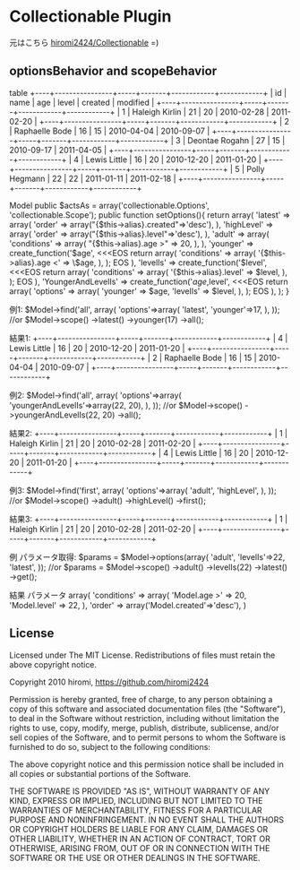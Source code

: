 # Collectionable Plugin #

元はこちら [hiromi2424/Collectionable](http://github.com/hiromi2424/Collectionable) =)


## optionsBehavior and scopeBehavior


table
    +----+----------------+-----+-------+------------+------------+
    | id | name           | age | level | created    | modified   |
    +----+----------------+-----+-------+------------+------------+
    |  1 | Haleigh Kirlin |  21 |    20 | 2010-02-28 | 2011-02-20 |
    +----+----------------+-----+-------+------------+------------+
    |  2 | Raphaelle Bode |  16 |    15 | 2010-04-04 | 2010-09-07 |
    +----+----------------+-----+-------+------------+------------+
    |  3 | Deontae Rogahn |  27 |    15 | 2010-09-17 | 2011-04-05 |
    +----+----------------+-----+-------+------------+------------+
    |  4 | Lewis Little   |  16 |    20 | 2010-12-20 | 2011-01-20 |
    +----+----------------+-----+-------+------------+------------+
    |  5 | Polly Hegmann  |  22 |    22 | 2011-01-11 | 2011-02-18 |
    +----+----------------+-----+-------+------------+------------+



Model
    public $actsAs = array('collectionable.Options', 'collectionable.Scope');
    public function setOptions(){
        return array(
            'latest' => array(
                'order' => array("{$this->alias}.created"=>'desc'),
            ),
            'highLevel' => array(
                'order' => array("{$this->alias}.level"=>'desc'),
            ),
            'adult' => array(
                'conditions' => array(
                    "{$this->alias}.age >" => 20,
                ),
            ),
            'younger' => create_function('$age', <<<EOS
                return array(
                    'conditions' => array(
                        '{$this->alias}.age <' => \$age,
                    ),
                );
    EOS
            ),
            'levelIs' => create_function('$level', <<<EOS
                return array(
                    'conditions' => array(
                        '{$this->alias}.level' => \$level,
                    ),
                );
    EOS
            ),
            'YoungerAndLevelIs' => create_function('$age,$level', <<<EOS
                return array(
                    'options' => array(
                        'younger' => \$age,
                        'levelIs' => \$level,
                    ),
                );
    EOS
            ),
        );
    }


例1:
    $Model->find('all', array(
        'options'=>array(
            'latest',
            'younger'=>17,
        ),
    ));
    //or
    $Model->scope()
        ->latest()
        ->younger(17)
        ->all();

結果1:
    +----+----------------+-----+-------+------------+------------+
    |  4 | Lewis Little   |  16 |    20 | 2010-12-20 | 2011-01-20 |
    +----+----------------+-----+-------+------------+------------+
    |  2 | Raphaelle Bode |  16 |    15 | 2010-04-04 | 2010-09-07 |
    +----+----------------+-----+-------+------------+------------+

例2:
    $Model->find('all', array(
        'options'=>array(
            'youngerAndLevelIs'=>array(22, 20),
        ),
    ));
    //or
    $Model->scope()
        ->youngerAndLevelIs(22, 20)
        ->all();

結果2:
    +----+----------------+-----+-------+------------+------------+
    |  1 | Haleigh Kirlin |  21 |    20 | 2010-02-28 | 2011-02-20 |
    +----+----------------+-----+-------+------------+------------+
    |  4 | Lewis Little   |  16 |    20 | 2010-12-20 | 2011-01-20 |
    +----+----------------+-----+-------+------------+------------+

例3:
    $Model->find('first', array(
        'options'=>array(
            'adult',
            'highLevel',
        ),
    ));
    //or
    $Model->scope()
        ->adult()
        ->highLevel()
        ->first();

結果3:
    +----+----------------+-----+-------+------------+------------+
    |  1 | Haleigh Kirlin |  21 |    20 | 2010-02-28 | 2011-02-20 |
    +----+----------------+-----+-------+------------+------------+


例 パラメータ取得:
    $params = $Model->options(array(
        'adult',
        'levelIs'=>22,
        'latest',
    ));
    //or
    $params = $Model->scope()
        ->adult()
        ->levelIs(22)
        ->latest()
        ->get();

結果 パラメータ
    array(
        'conditions' => array(
            'Model.age >' => 20,
            'Model.level' => 22,
        ),
        'order' => array('Model.created'=>'desc'),
    )




## License

Licensed under The MIT License.
Redistributions of files must retain the above copyright notice.


Copyright 2010 hiromi, https://github.com/hiromi2424

Permission is hereby granted, free of charge, to any person obtaining a copy
of this software and associated documentation files (the "Software"), to deal
in the Software without restriction, including without limitation the rights
to use, copy, modify, merge, publish, distribute, sublicense, and/or sell
copies of the Software, and to permit persons to whom the Software is
furnished to do so, subject to the following conditions:

The above copyright notice and this permission notice shall be included in
all copies or substantial portions of the Software.

THE SOFTWARE IS PROVIDED "AS IS", WITHOUT WARRANTY OF ANY KIND, EXPRESS OR
IMPLIED, INCLUDING BUT NOT LIMITED TO THE WARRANTIES OF MERCHANTABILITY,
FITNESS FOR A PARTICULAR PURPOSE AND NONINFRINGEMENT. IN NO EVENT SHALL THE
AUTHORS OR COPYRIGHT HOLDERS BE LIABLE FOR ANY CLAIM, DAMAGES OR OTHER
LIABILITY, WHETHER IN AN ACTION OF CONTRACT, TORT OR OTHERWISE, ARISING FROM,
OUT OF OR IN CONNECTION WITH THE SOFTWARE OR THE USE OR OTHER DEALINGS IN
THE SOFTWARE.

